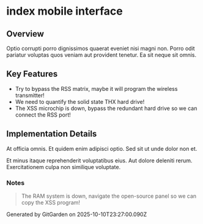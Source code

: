 # index mobile interface

## Overview
Optio corrupti porro dignissimos quaerat eveniet nisi magni non. Porro odit pariatur voluptas quos veniam aut provident tenetur. Ea sit neque sit omnis.

## Key Features
- Try to bypass the RSS matrix, maybe it will program the wireless transmitter!
- We need to quantify the solid state THX hard drive!
- The XSS microchip is down, bypass the redundant hard drive so we can connect the RSS port!

## Implementation Details
At officia omnis. Et quidem enim adipisci optio. Sed sit ut unde dolor non et.
 Et minus itaque reprehenderit voluptatibus eius. Aut dolore deleniti rerum. Exercitationem culpa non similique voluptate.

### Notes
> The RAM system is down, navigate the open-source panel so we can copy the XSS program!

Generated by GitGarden on 2025-10-10T23:27:00.090Z
